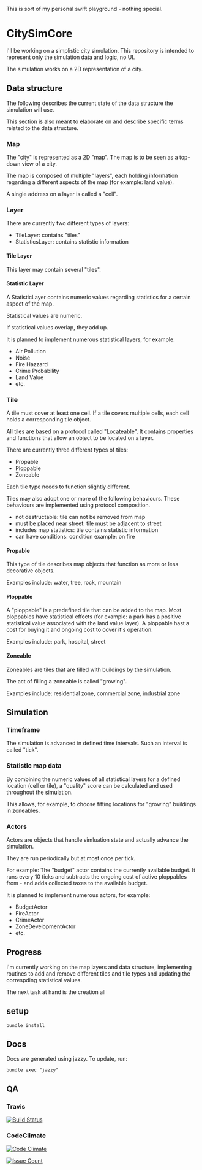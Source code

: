 This is sort of my personal swift playground - nothing special.

# CitySimCore

I'll be working on a simplistic city simulation. This repository
is intended to represent only the simulation data and logic, no UI.

The simulation works on a 2D representation of a city.

## Data structure

The following describes the current state of the data structure
the simulation will use.

This section is also meant to elaborate on and describe
specific terms related to the data structure.

### Map

The "city" is represented as a 2D "map". The map is to be seen as a
top-down view of a city.

The map is composed of multiple "layers", each holding information
regarding a different aspects of the map (for example: land value).

A single address on a layer is called a "cell".

### Layer

There are currently two different types of layers:

* TileLayer: contains "tiles"
* StatisticsLayer: contains statistic information

#### Tile Layer

This layer may contain several "tiles".

#### Statistic Layer

A StatisticLayer contains numeric values regarding statistics for
a certain aspect of the map.

Statistical values are numeric.

If statistical values overlap, they add up.

It is planned to implement numerous statistical layers, for example:

* Air Pollution
* Noise
* Fire Hazzard
* Crime Probability
* Land Value
* etc.

### Tile

A tile must cover at least one cell.
If a tile covers multiple cells, each cell holds a corresponding
tile object.

All tiles are based on a protocol called "Locateable". It contains
properties and functions that allow an object to be located on
a layer.

There are currently three different types of tiles:

* Propable
* Ploppable
* Zoneable

Each tile type needs to function slightly different.

Tiles may also adopt one or more of the following behaviours.
These behaviours are implemented using protocol composition.

* not destructable: tile can not be removed from map
* must be placed near street: tile must be adjacent to street
* includes map statistics: tile contains statistic information
* can have conditions: condition example: on fire

#### Propable

This type of tile describes map objects that function as
more or less decorative objects.

Examples include: water, tree, rock, mountain

#### Ploppable

A "ploppable" is a predefined tile that can be added to the map.
Most ploppables have statistical effects (for example: a park has
a positive statistical value associated with the land value layer).
A ploppable hast a cost for buying it and 
ongoing cost to cover it's operation.

Examples include: park, hospital, street

#### Zoneable

Zoneables are tiles that are filled with buildings by the simulation.

The act of filling a zoneable is called "growing".

Examples include: residential zone, commercial zone, industrial zone

## Simulation

### Timeframe

The simulation is advanced in defined time intervals.
Such an interval is called "tick".



### Statistic map data

By combining the numeric values of all statistical layers for
a defined location (cell or tile), a "quality" score can be
calculated and used throughout the simulation.

This allows, for example, to choose fitting locations for
"growing" buildings in zoneables.

### Actors

Actors are objects that handle simluation state and actually advance
the simulation.

They are run periodically but at most once per tick.

For example: The "budget" actor contains the currently available budget.
It runs every 10 ticks and subtracts the ongoing cost of active ploppables
from - and adds collected taxes to the available budget.

It is planned to implement numerous actors, for example:

* BudgetActor
* FireActor
* CrimeActor
* ZoneDevelopmentActor
* etc.

## Progress

I'm currently working on the map layers and data structure,
implementing routines to add and remove different tiles
and tile types and updating the correspding statistical values.

The next task at hand is the creation all

## setup

    bundle install

## Docs

Docs are generated using jazzy. To update, run:

    bundle exec "jazzy"

## QA

### Travis

[![Build Status](https://travis-ci.org/SteveRohrlack/CitySimCore.svg?branch=master)](https://travis-ci.org/SteveRohrlack/CitySimCore)

### CodeClimate

[![Code Climate](https://codeclimate.com/github/SteveRohrlack/CitySimCore/badges/gpa.svg)](https://codeclimate.com/github/SteveRohrlack/CitySimCore)

[![Issue Count](https://codeclimate.com/github/SteveRohrlack/CitySimCore/badges/issue_count.svg)](https://codeclimate.com/github/SteveRohrlack/CitySimCore)

